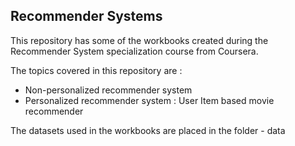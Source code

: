 ## Recommender Systems

This repository has some of the workbooks created during the Recommender System specialization course from Coursera.

The topics covered in this repository are :

 - Non-personalized recommender system
 - Personalized recommender system : User Item based movie recommender
 
 The datasets used in the workbooks are placed in the folder - data
